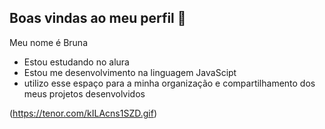 ## Boas vindas ao meu perfil 💜

Meu nome é Bruna
- Estou estudando no alura
- Estou me desenvolvimento na linguagem JavaScipt
- utilizo esse espaço para a minha organização e compartilhamento dos meus projetos desenvolvidos

(https://tenor.com/kILAcns1SZD.gif)
